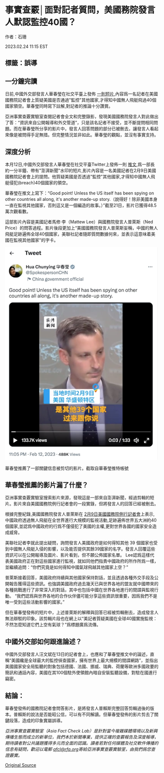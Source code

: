 # 事實查覈│面對記者質問，美國務院發言人默認監控40國？

作者：石珊

2023.02.24 11:15 EST

## 標籤：誤導
## 一分鐘完讀
日前,中國外交部發言人華春瑩在社交平臺上發佈 [一則短片](https://twitter.com/SpokespersonCHN/status/1624786842662084609),內容爲一名記者在美國國務院記者會上質疑美國是否通過"監控"其他國家,才得知中國無人飛艇飛過40個國家領空。華春瑩同時寫下註解,對記者的推論十分讚賞。

亞洲事實查覈實驗室查閱記者會全文和完整錄影，發現美國國務院發言人對此做出了答：“資訊來自公開報導和外交管道”，只是該名記者不接受，並不斷提問相同問題。而在華春瑩所分享的影片中，發言人回答問題的部分已被刪去，讓發言人看起來像是被問得手足無措。但完整情況並非如此。華春瑩的觀點，並沒有事實支持。

## 深度分析

本月12日,中國外交部發言人華春瑩在社交平臺Twitter上發佈一則 [推文](https://twitter.com/SpokespersonCHN/status/1624786842662084609),爲一部長約一分半鐘、帶有"澎湃新聞"水印的短片,影片內容是一名美國記者在2月9日美國國務院記者會上的提問。他質疑美國是否透過"監控"其他國家,才得知中國無人飛艇侵犯(breach)40個國家的領空。

華春瑩在推文上寫下：“Good point! Unless the US itself has been spying on other countries all along, it's another made-up story.（說得好！除非美國本身一直在監視其他國家，否則這又是一個編造的故事。）”截至21日，影片已獲得48.5萬次觀看數。

這部影片內容是美國記者馬修·李（Mattew Lee）與國務院發言人普萊斯（Ned Price）的問答過程。影片後段更加上“美國國務院發言人普萊斯妄稱，中國的無人飛艇足跡遍佈全球40個國家，美聯社記者隨即質問數據何來，並表示這意味着美國在監視其他國家”的字卡。

![華春瑩推薦了一部關鍵信息被剪切的影片。截取自華春瑩推特帳號](images/XICK3U5DZF2MHMA7MNLFVMU3KU.png)

華春瑩推薦了一部關鍵信息被剪切的影片。截取自華春瑩推特帳號

## 華春瑩推薦的影片漏了什麼？

亞洲事實查覈實驗室搜索影片來源，發現這是一部來自澎湃新聞，經過剪輯的短片。影片來自美國國務院例行記者會的一段實錄，但將發言人的回答已經被刪去。

根據完整紀錄,美國國務院發言人普萊斯在 [2月9日美國國務院例行記者會](https://www.state.gov/briefings/department-press-briefing-february-9-2023/)上表示,中國政府透過無人飛艇在全世界進行大規模的監視活動,足跡遍佈世界五大洲約40個國家,並認爲中國政府的行爲不僅侵犯了美國的主權,更對世界各國的國家安全造成威脅。

美聯社記者李就此提出疑問，詢問發言人美國政府是如何得知其他 39 個國家也受到中國無人飛艇入侵的影響，以及能否提供其餘39國家的名字。發言人回覆這些資訊可以在公開報導及圖片、影片看到，但不願公佈國家名單。 Lee認爲這樣代表美國政府正在對這些國家進行監視，就如同他們指責中國政府的所作所爲一樣，並繼續追問：“你們究竟是如何得知中國氣球飛越其他國家上空？”

普萊斯接着回答，美國政府持續與其他國家保持對話，並且透過各種外交手段及公開報告獲得這些資訊。也強調美國政府過去幾天已與世界各地的盟友就中國帶來的各種挑戰進行了非常深入的對話，其中也包括中國在世界各地進行的間諜與監視行動。 “我們認爲與世界各地的合作伙伴儘可能分享這些資訊很重要，因爲我們不是唯一受到這些活動影響的國家。”

但在華春瑩發佈的短片中，上述普萊斯的解釋與回答已經被剪輯刪去，造成發言人無法辯駁的印象。該剪輯片段也在網上以“美記者質疑美國在全球40國實施監視：不然怎麼知道它們上空有氣球？”爲標題廣爲流傳。

## 中國外交部如何跟進論述？

中國外交部發言人汪文斌在13日的記者會上，也應和了華春瑩推文中的論述，直稱“美國纔是全球最大的監控偵查國家，擁有世界上最大規模的間諜網路”，並指出美國國家安全局監聽的對象包括德國、法國、挪威、瑞典、荷蘭等歐洲多國政要的簡訊和通話內容，美國在其100個駐外使領館內暗自安裝監聽設備，對駐在國進行竊密。

## 結論：

華春瑩發佈的國務院記者會問答影片，是將發言人普賴斯完整回答剪輯過後的版本。普賴斯的說法是否能昭公信，可以有不同解讀。但華春瑩發佈的影片剪去了關鍵段落，造成的印象實屬誤導。

*亞洲事實查覈實驗室（Asia Fact Check Lab）是針對當今複雜媒體環境以及新興傳播生態而成立的新單位，我們本於新聞專業，提供正確的查覈報告及深度報導，期待讀者對公共議題獲得多元而全面的認識。讀者若對任何媒體及社交軟件傳播的信息有疑問，歡迎以電郵 [afcl@rfa.org](http://afcl@rfa.org)寄給亞洲事實查覈實驗室，由我們爲您查證覈實。*



[Original Source](https://www.rfa.org/mandarin/shishi-hecha/hc-02242023111121.html)